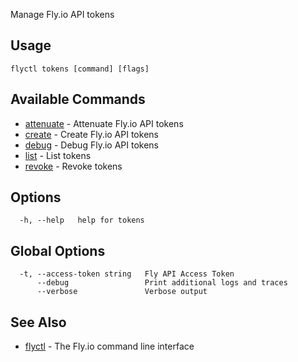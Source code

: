 Manage Fly.io API tokens

## Usage
~~~
flyctl tokens [command] [flags]
~~~

## Available Commands
* [attenuate](/docs/flyctl/tokens-attenuate/)	 - Attenuate Fly.io API tokens
* [create](/docs/flyctl/tokens-create/)	 - Create Fly.io API tokens
* [debug](/docs/flyctl/tokens-debug/)	 - Debug Fly.io API tokens
* [list](/docs/flyctl/tokens-list/)	 - List tokens
* [revoke](/docs/flyctl/tokens-revoke/)	 - Revoke tokens

## Options

~~~
  -h, --help   help for tokens
~~~

## Global Options

~~~
  -t, --access-token string   Fly API Access Token
      --debug                 Print additional logs and traces
      --verbose               Verbose output
~~~

## See Also

* [flyctl](/docs/flyctl/help/)	 - The Fly.io command line interface

